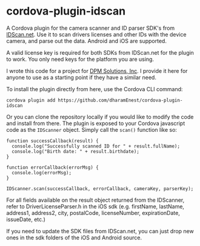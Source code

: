 # cordova-plugin-idscan
A Cordova plugin for the camera scanner and ID parser SDK's from [IDScan.net](http://IDScan.net). Use it to scan drivers licenses and other IDs with the device camera, and parse out the data. Android and iOS are supported.

A valid license key is required for both SDKs from IDScan.net for the plugin to work. You only need keys for the platform you are using.

I wrote this code for a project for [DPM Solutions, Inc](http://dpmsinc.net). I provide it here for anyone to use as a starting point if they have a similar need.

To install the plugin directly from here, use the Cordova CLI command:

    cordova plugin add https://github.com/dharamEnest/cordova-plugin-idscan

Or you can clone the repository locally if you would like to modify the code and install from there. The plugin is exposed to your Cordova javascript code as the `IDScanner` object. Simply call the `scan()` function like so:

    function successCallback(result) {
      console.log("Successfully scanned ID for " + result.fullName);
      console.log("Birth date: " + result.birthdate);
    }

    function errorCallback(errorMsg) {
      console.log(errorMsg);
    }

    IDScanner.scan(successCallback, errorCallback, cameraKey, parserKey);

For all fields available on the result object returned from the IDScanner, refer to DriverLicenseParser.h in the iOS sdk (e.g. firstName, lastName, address1, address2, city, postalCode, licenseNumber, expirationDate, issueDate, etc.)
    
If you need to update the SDK files from IDScan.net, you can just drop new ones in the sdk folders of the iOS and Android source.

